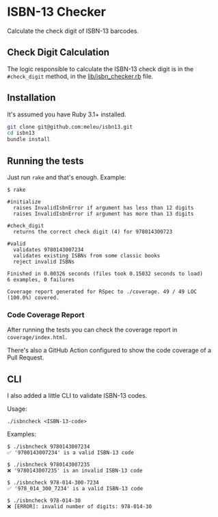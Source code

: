 # ISBN-13 Checker

Calculate the check digit of ISBN-13 barcodes.

## Check Digit Calculation

The logic responsible to calculate the ISBN-13 check digit is in the `#check_digit` method, in the [lib/isbn_checker.rb](lib/isbn_checker.rb#L12-L27) file.

## Installation

It's assumed you have Ruby 3.1+ installed.

```sh
git clone git@github.com:meleu/isbn13.git
cd isbn13
bundle install
```

## Running the tests

Just run `rake` and that's enough. Example:

```
$ rake

#initialize
  raises InvalidIsbnError if argument has less than 12 digits
  raises InvalidIsbnError if argument has more than 13 digits

#check_digit
  returns the correct check digit (4) for 978014300723

#valid
  validates 9780143007234
  validates existing ISBNs from some classic books
  reject invalid ISBNs

Finished in 0.00326 seconds (files took 0.15032 seconds to load)
6 examples, 0 failures

Coverage report generated for RSpec to ./coverage. 49 / 49 LOC (100.0%) covered.
```

### Code Coverage Report

After running the tests you can check the coverage report in `coverage/index.html`.

There's also a GitHub Action configured to show the code coverage of a Pull Request.

## CLI

I also added a little CLI to validate ISBN-13 codes.

Usage:

```
./isbncheck <ISBN-13-code>
```

Examples:

```
$ ./isbncheck 9780143007234
✅ '9780143007234' is a valid ISBN-13 code

$ ./isbncheck 9780143007235
❌ '9780143007235' is an invalid ISBN-13 code

$ ./isbncheck 978-014-300-7234
✅ '978_014_300_7234' is a valid ISBN-13 code

$ ./isbncheck 978-014-30
❌ [ERROR]: invalid number of digits: 978-014-30
```
